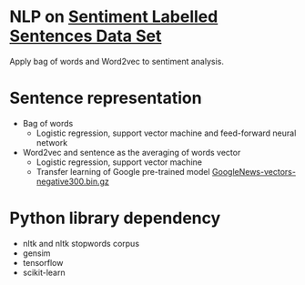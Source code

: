 # NLP on [Sentiment Labelled Sentences Data Set](https://archive.ics.uci.edu/ml/datasets/Sentiment+Labelled+Sentences)
Apply bag of words and Word2vec to sentiment analysis.

# Sentence representation
* Bag of words
  * Logistic regression, support vector machine and feed-forward neural network
* Word2vec and sentence as the averaging of words vector
  * Logistic regression, support vector machine
  * Transfer learning of Google pre-trained model [GoogleNews-vectors-negative300.bin.gz](https://drive.google.com/file/d/0B7XkCwpI5KDYNlNUTTlSS21pQmM/edit)

# Python library dependency
* nltk and nltk stopwords corpus
* gensim
* tensorflow
* scikit-learn
